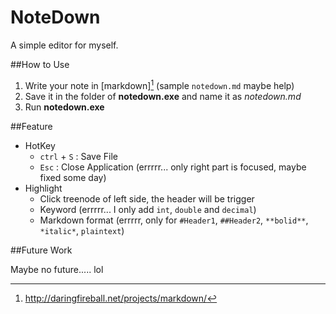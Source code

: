 NoteDown
========

A simple editor for myself.

##How to Use

1. Write your note in [markdown][^1] (sample `notedown.md` maybe help)
2. Save it in the folder of **notedown.exe** and name it as *notedown.md* 
3. Run **notedown.exe**

[^1]: http://daringfireball.net/projects/markdown/ 

##Feature

- HotKey
    - `ctrl` + `S` : Save File
    - `Esc` : Close Application (errrrr... only right part is focused, maybe fixed some day)
- Highlight
    - Click treenode of left side, the header will be trigger
    - Keyword (errrrr... I only add `int`, `double` and `decimal`)
    - Markdown format (errrrr, only for `#Header1`, `##Header2`, `**bolid**`, `*italic*`, ```plaintext```)

##Future Work

Maybe no future..... lol